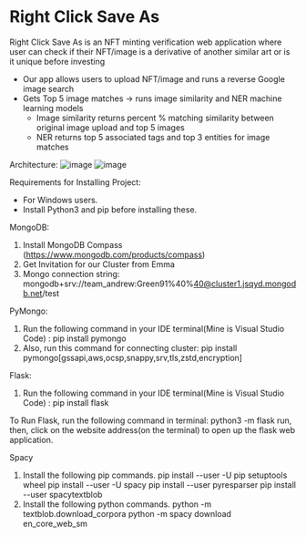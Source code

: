 # Right Click Save As

Right Click Save As is an NFT minting verification web application where user can check if their NFT/image is a derivative of another similar art or is it unique before investing

* Our app allows users to upload NFT/image and runs a reverse Google image search
* Gets Top 5 image matches -> runs image similarity and NER machine learning models
  - Image similarity returns percent % matching similarity between original image upload and top 5 images
  - NER returns top 5 associated tags and top 3 entities for image matches
  
Architecture:
![image](https://github.com/yugo9081/Right-Click-Save-As/assets/54964332/64ed6f7e-fe38-4647-97ad-80c31434dff8)
![image](https://github.com/yugo9081/Right-Click-Save-As/assets/54964332/64ed6f7e-fe38-4647-97ad-80c31434dff8)


﻿Requirements for Installing Project:


* For Windows users.
* Install Python3 and pip before installing these.

MongoDB:
1. Install MongoDB Compass (https://www.mongodb.com/products/compass)
2. Get Invitation for our Cluster from Emma
3. Mongo connection string: mongodb+srv://team_andrew:Green91%40%40@cluster1.jsqyd.mongodb.net/test

PyMongo:
1. Run the following command in your IDE terminal(Mine is Visual Studio Code) : pip install pymongo
2. Also, run this command for connecting cluster: pip install pymongo[gssapi,aws,ocsp,snappy,srv,tls,zstd,encryption]

Flask:
1. Run the following command in your IDE terminal(Mine is Visual Studio Code) : pip install flask


To Run Flask, run the following command in terminal: python3 -m flask run, then, click on the website address(on the terminal) to open up the flask web application.

Spacy

1. Install the following pip commands. 
  pip install --user -U pip setuptools wheel
  pip install --user -U spacy
  pip install --user pyresparser
  pip install --user spacytextblob
2. Install the following python commands. 
  python -m textblob.download_corpora
  python -m spacy download en_core_web_sm
